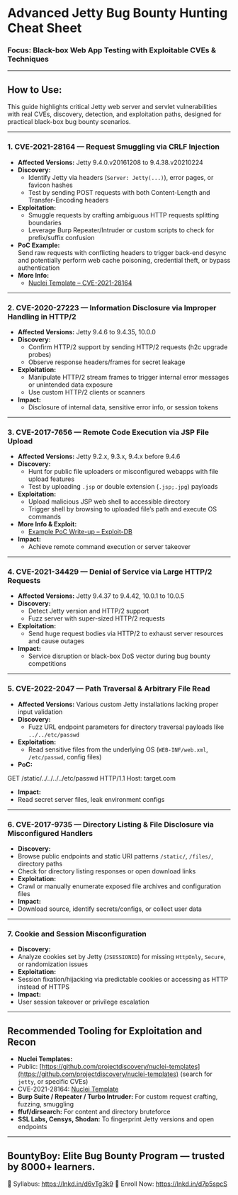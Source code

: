 # Advanced Jetty Bug Bounty Hunting Cheat Sheet  
### Focus: Black-box Web App Testing with Exploitable CVEs & Techniques

---

## How to Use:  
This guide highlights critical Jetty web server and servlet vulnerabilities with real CVEs, discovery, detection, and exploitation paths, designed for practical black-box bug bounty scenarios.

---

### 1. CVE-2021-28164 — Request Smuggling via CRLF Injection  
- **Affected Versions:** Jetty 9.4.0.v20161208 to 9.4.38.v20210224  
- **Discovery:**  
  - Identify Jetty via headers (`Server: Jetty(...)`), error pages, or favicon hashes  
  - Test by sending POST requests with both Content-Length and Transfer-Encoding headers  
- **Exploitation:**  
  - Smuggle requests by crafting ambiguous HTTP requests splitting boundaries  
  - Leverage Burp Repeater/Intruder or custom scripts to check for prefix/suffix confusion  
- **PoC Example:**  
  Send raw requests with conflicting headers to trigger back-end desync and potentially perform web cache poisoning, credential theft, or bypass authentication  
- **More Info:**  
  - [Nuclei Template – CVE-2021-28164](https://github.com/projectdiscovery/nuclei-templates/blob/main/cves/CVE-2021-28164.yaml)

---

### 2. CVE-2020-27223 — Information Disclosure via Improper Handling in HTTP/2  
- **Affected Versions:** Jetty 9.4.6 to 9.4.35, 10.0.0  
- **Discovery:**  
  - Confirm HTTP/2 support by sending HTTP/2 requests (h2c upgrade probes)  
  - Observe response headers/frames for secret leakage  
- **Exploitation:**  
  - Manipulate HTTP/2 stream frames to trigger internal error messages or unintended data exposure  
  - Use custom HTTP/2 clients or scanners  
- **Impact:**  
  - Disclosure of internal data, sensitive error info, or session tokens

---

### 3. CVE-2017-7656 — Remote Code Execution via JSP File Upload  
- **Affected Versions:** Jetty 9.2.x, 9.3.x, 9.4.x before 9.4.6  
- **Discovery:**  
  - Hunt for public file uploaders or misconfigured webapps with file upload features  
  - Test by uploading `.jsp` or double extension (`.jsp;.jpg`) payloads  
- **Exploitation:**  
  - Upload malicious JSP web shell to accessible directory  
  - Trigger shell by browsing to uploaded file’s path and execute OS commands  
- **More Info & Exploit:**  
  - [Example PoC Write-up – Exploit-DB](https://www.exploit-db.com/exploits/43188)  
- **Impact:**  
  - Achieve remote command execution or server takeover

---

### 4. CVE-2021-34429 — Denial of Service via Large HTTP/2 Requests  
- **Affected Versions:** Jetty 9.4.37 to 9.4.42, 10.0.1 to 10.0.5  
- **Discovery:**  
  - Detect Jetty version and HTTP/2 support  
  - Fuzz server with super-sized HTTP/2 requests  
- **Exploitation:**  
  - Send huge request bodies via HTTP/2 to exhaust server resources and cause outages  
- **Impact:**  
  - Service disruption or black-box DoS vector during bug bounty competitions

---

### 5. CVE-2022-2047 — Path Traversal & Arbitrary File Read  
- **Affected Versions:** Various custom Jetty installations lacking proper input validation  
- **Discovery:**  
  - Fuzz URL endpoint parameters for directory traversal payloads like `../../etc/passwd`  
- **Exploitation:**  
  - Read sensitive files from the underlying OS (`WEB-INF/web.xml`, `/etc/passwd`, config files)  
- **PoC:**  

GET /static/../../../../etc/passwd HTTP/1.1
Host: target.com

- **Impact:**  
- Read secret server files, leak environment configs

---

### 6. CVE-2017-9735 — Directory Listing & File Disclosure via Misconfigured Handlers  
- **Discovery:**  
- Browse public endpoints and static URI patterns `/static/`, `/files/`, directory paths  
- Check for directory listing responses or open download links  
- **Exploitation:**  
- Crawl or manually enumerate exposed file archives and configuration files  
- **Impact:**  
- Download source, identify secrets/configs, or collect user data

---

### 7. Cookie and Session Misconfiguration  
- **Discovery:**  
- Analyze cookies set by Jetty (`JSESSIONID`) for missing `HttpOnly`, `Secure`, or randomization issues  
- **Exploitation:**  
- Session fixation/hijacking via predictable cookies or accessing as HTTP instead of HTTPS  
- **Impact:**  
- User session takeover or privilege escalation

---

## Recommended Tooling for Exploitation and Recon  
- **Nuclei Templates:**  
- Public: [https://github.com/projectdiscovery/nuclei-templates](https://github.com/projectdiscovery/nuclei-templates) (search for `jetty`, or specific CVEs)  
- CVE-2021-28164: [Nuclei Template](https://github.com/projectdiscovery/nuclei-templates/blob/main/cves/CVE-2021-28164.yaml)
- **Burp Suite / Repeater / Turbo Intruder:** For custom request crafting, fuzzing, smuggling
- **ffuf/dirsearch:** For content and directory bruteforce
- **SSL Labs, Censys, Shodan:** To fingerprint Jetty versions and open endpoints

---

## BountyBoy: Elite Bug Bounty Program — trusted by 8000+ learners.
📄 Syllabus: https://lnkd.in/d6vTg3k9 🎯 Enroll Now: https://lnkd.in/d7p5spcS

